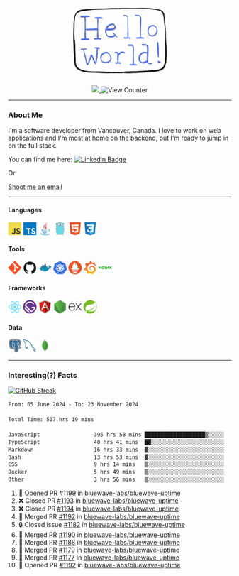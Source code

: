 <div align="center">
    <img src="./img/hello_world.webp" height="200px" width="">
    <div>
        <a href="https://www.linkedin.com/in/ajhollid">
            <img src="https://img.shields.io/badge/LinkedIn-blue"/>
        </a>
        <img src="https://komarev.com/ghpvc/?username=ajhollid&color=yellow" alt="View Counter">
    </div>
</div>

---

### About Me

I'm a software developer from Vancouver, Canada. I love to work on web applications and I'm most at home on the backend, but I'm ready to jump in on the full stack.

You can find me here: [![Linkedin Badge](https://img.shields.io/badge/-ajhollid-blue?style=flat&logo=Linkedin&logoColor=white)](https://www.linkedin.com/in/ajhollid)

Or

[Shoot me an email](mailto:ajhollid@gmail.com)

---

#### Languages

<div>
    <img src="./img/devicons/javascript-original.svg" width=30 height=30 alt="JavaScript">
    <img src="/img/devicons/typescript-original.svg" width=30 height=30 alt="TypeScript">
    <img src="./img/devicons/java-original.svg" width=30 height=30 alt="Java">
    <img src="./img/devicons/go-original.svg" width=30 height=30 alt="Golang">
    <img src="./img/devicons/html5-original.svg" width=30 height=30 alt="HTML 5">
    <img src="./img/devicons/css3-original.svg" width=30 height=30 alt="CSS 3">
</div>

#### Tools

<div>
    <img src="./img/devicons/git-original.svg" width=30 height=30 alt="Git">
    <img src="./img/devicons/github-original.svg" width=30 height=30 alt="Github">
    <img src="./img/devicons/docker-original.svg" width=30 
    height=30 alt="Docker">
    <img src="./img/devicons/kubernetes-original.svg" width=30 height=30 alt="K8">
    <img src="./img/devicons/prometheus-original.svg" width=30 height=30 alt="Prometheus">
    <img src="./img/devicons/grafana-original.svg" width=30 height=30 alt="Grafana">
    <img src="./img/devicons/nginx-original.svg" width=30 height=30 alt="Nginx">
</div>

#### Frameworks

<div>
    <img src="./img/devicons/react-original.svg" width=30 height=30 alt="React">
    <img src="./img/devicons/gatsby-original.svg" width=30 height=30 alt="Gatsby">
    <img src="./img/devicons/angularjs-original.svg" width=30 height=30 alt="AngularJS">
    <img src="./img/devicons/nodejs-original.svg" width=30 height=30 alt="NodeJS">
    <img src="./img/devicons/express-original.svg" width=30 height=30 alt="Express">
    <img src="./img/devicons/spring-original.svg" width=30 height=30 alt="Spring">
</div>

#### Data

<div>
    <img src="./img/devicons/postgresql-original.svg" width=30 height=30 alt="Postgresql">
    <img src="./img/devicons/mysql-original.svg" width=30 height=30 alt="Mysql">
    <img src="./img/devicons/mongodb-original.svg" width=30 height=30 alt="MongoDB">
</div>

---

### Interesting(?) Facts

[![GitHub Streak](http://github-readme-streak-stats.herokuapp.com?user=ajhollid)](https://git.io/streak-stats)

 <!--START_SECTION:waka-->

```txt
From: 05 June 2024 - To: 23 November 2024

Total Time: 507 hrs 19 mins

JavaScript                 395 hrs 58 mins ███████████████████▒░░░░░   77.45 %
TypeScript                 40 hrs 41 mins  ██░░░░░░░░░░░░░░░░░░░░░░░   07.96 %
Markdown                   16 hrs 33 mins  ▓░░░░░░░░░░░░░░░░░░░░░░░░   03.24 %
Bash                       13 hrs 53 mins  ▓░░░░░░░░░░░░░░░░░░░░░░░░   02.72 %
CSS                        9 hrs 14 mins   ▒░░░░░░░░░░░░░░░░░░░░░░░░   01.81 %
Docker                     5 hrs 49 mins   ▒░░░░░░░░░░░░░░░░░░░░░░░░   01.14 %
Other                      3 hrs 56 mins   ▒░░░░░░░░░░░░░░░░░░░░░░░░   00.77 %
```

<!--END_SECTION:waka-->


<!--START_SECTION:activity-->
1. 💪 Opened PR [#1199](https://github.com/bluewave-labs/bluewave-uptime/pull/1199) in [bluewave-labs/bluewave-uptime](https://github.com/bluewave-labs/bluewave-uptime)
2. ❌ Closed PR [#1193](https://github.com/bluewave-labs/bluewave-uptime/pull/1193) in [bluewave-labs/bluewave-uptime](https://github.com/bluewave-labs/bluewave-uptime)
3. ❌ Closed PR [#1194](https://github.com/bluewave-labs/bluewave-uptime/pull/1194) in [bluewave-labs/bluewave-uptime](https://github.com/bluewave-labs/bluewave-uptime)
4. 🎉 Merged PR [#1192](https://github.com/bluewave-labs/bluewave-uptime/pull/1192) in [bluewave-labs/bluewave-uptime](https://github.com/bluewave-labs/bluewave-uptime)
5. 🔒 Closed issue [#1182](https://github.com/bluewave-labs/bluewave-uptime/issues/1182) in [bluewave-labs/bluewave-uptime](https://github.com/bluewave-labs/bluewave-uptime)
6. 🎉 Merged PR [#1190](https://github.com/bluewave-labs/bluewave-uptime/pull/1190) in [bluewave-labs/bluewave-uptime](https://github.com/bluewave-labs/bluewave-uptime)
7. 🎉 Merged PR [#1188](https://github.com/bluewave-labs/bluewave-uptime/pull/1188) in [bluewave-labs/bluewave-uptime](https://github.com/bluewave-labs/bluewave-uptime)
8. 🎉 Merged PR [#1179](https://github.com/bluewave-labs/bluewave-uptime/pull/1179) in [bluewave-labs/bluewave-uptime](https://github.com/bluewave-labs/bluewave-uptime)
9. 🎉 Merged PR [#1177](https://github.com/bluewave-labs/bluewave-uptime/pull/1177) in [bluewave-labs/bluewave-uptime](https://github.com/bluewave-labs/bluewave-uptime)
10. 💪 Opened PR [#1192](https://github.com/bluewave-labs/bluewave-uptime/pull/1192) in [bluewave-labs/bluewave-uptime](https://github.com/bluewave-labs/bluewave-uptime)
<!--END_SECTION:activity-->
